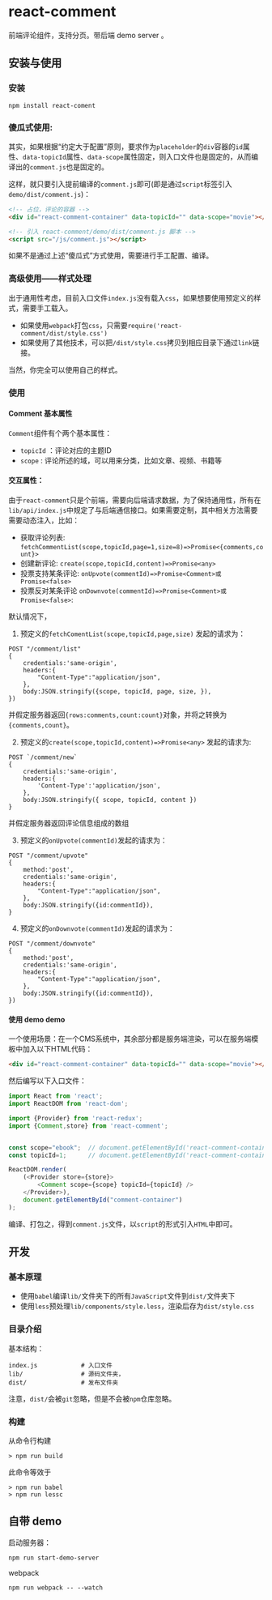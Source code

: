# react-comment

前端评论组件，支持分页。带后端 demo server 。


## 安装与使用

### 安装

```
npm install react-coment
```

### 傻瓜式使用:

其实，如果根据“约定大于配置”原则，要求作为`placeholder`的`div`容器的`id`属性、`data-topicId`属性、`data-scope`属性固定，则入口文件也是固定的，从而编译出的`comment.js`也是固定的。

这样，就只要引入提前编译的`comment.js`即可(即是通过`script`标签引入`demo/dist/comment.js`)：

```HTML
<!-- 占位，评论的容器 -->
<div id="react-comment-container" data-topicId="" data-scope="movie"></div> 

<!-- 引入 react-comment/demo/dist/comment.js 脚本 -->
<script src="/js/comment.js"></script>
```

如果不是通过上述“傻瓜式”方式使用，需要进行手工配置、编译。

### 高级使用——样式处理

出于通用性考虑，目前入口文件`index.js`没有载入`css`，如果想要使用预定义的样式，需要手工载入。
* 如果使用`webpack`打包`css`，只需要`require('react-comment/dist/style.css')`
* 如果使用了其他技术，可以把`/dist/style.css`拷贝到相应目录下通过`link`链接。

当然，你完全可以使用自己的样式。

### 使用

#### Comment 基本属性

`Comment`组件有个两个基本属性：

* `topicId` ：评论对应的主题ID
* `scope` : 评论所述的域，可以用来分类，比如文章、视频、书籍等

#### 交互属性：

由于`react-comment`只是个前端，需要向后端请求数据，为了保持通用性，所有在`lib/api/index.js`中规定了与后端通信接口。如果需要定制，其中相关方法需要需要动态注入，比如：

* 获取评论列表: `fetchCommentList(scope,topicId,page=1,size=8)=>Promise<{comments,count}>`
* 创建新评论: `create(scope,topicId,content)=>Promise<any>`
* 投票支持某条评论: `onUpvote(commentId)=>Promise<Comment>或 Promise<false>`
* 投票反对某条评论 `onDownvote(commentId)=>Promise<Comment>或Promise<false>`:

默认情况下，

1. 预定义的`fetchComentList(scope,topicId,page,size)` 发起的请求为：
```
POST "/comment/list"
{
    credentials:'same-origin',
    headers:{
        "Content-Type":"application/json",
    },
    body:JSON.stringify({scope, topicId, page, size, }),
})
```
并假定服务器返回`{rows:comments,count:count}`对象，并将之转换为`{comments,count}`。

2. 预定义的`create(scope,topicId,content)=>Promise<any>` 发起的请求为:
```
POST `/comment/new`
{
    credentials:'same-origin',
    headers:{
        'Content-Type':'application/json',
    },
    body:JSON.stringify({ scope, topicId, content })
}
```
并假定服务器返回评论信息组成的数组

3. 预定义的`onUpvote(commentId)`发起的请求为：
```
POST "/comment/upvote"
{
    method:'post',
    credentials:'same-origin',
    headers:{
        "Content-Type":"application/json",
    },
    body:JSON.stringify({id:commentId}),
}
```

4. 预定义的`onDownvote(commentId)`发起的请求为：
```
POST "/comment/downvote"
{
    method:'post',
    credentials:'same-origin',
    headers:{
        "Content-Type":"application/json",
    },
    body:JSON.stringify({id:commentId}),
})
```

#### 使用 demo demo

一个使用场景：在一个CMS系统中，其余部分都是服务端渲染，可以在服务端模板中加入以下HTML代码：
```HTML
<div id="react-comment-container" data-topicId="" data-scope="movie"></div> 
```

然后编写以下入口文件：
```JavaScript
import React from 'react';
import ReactDOM from 'react-dom';

import {Provider} from 'react-redux';
import {Comment,store} from 'react-comment';


const scope="ebook";  // document.getElementById('react-comment-container').getAttribute("data-scope")
const topicId=1;      // document.getElementById('react-comment-container').getAttribute("data-topicId")

ReactDOM.render(
    (<Provider store={store}>
        <Comment scope={scope} topicId={topicId} />
    </Provider>),
    document.getElementById("comment-container")
);
```
编译、打包之，得到`comment.js`文件，以`script`的形式引入`HTML`中即可。


## 开发

### 基本原理

* 使用`babel`编译`lib/`文件夹下的所有`JavaScript`文件到`dist/`文件夹下
* 使用`less`预处理`lib/components/style.less`，渲染后存为`dist/style.css`

### 目录介绍

基本结构：
```
index.js            # 入口文件
lib/                # 源码文件夹，
dist/               # 发布文件夹
```

注意，`dist/`会被`git`忽略，但是不会被`npm`仓库忽略。

### 构建

从命令行构建
```
> npm run build
```

此命令等效于
```
> npm run babel
> npm run lessc
```

## 自带 demo

启动服务器：
```
npm run start-demo-server
```

webpack
```
npm run webpack -- --watch
```